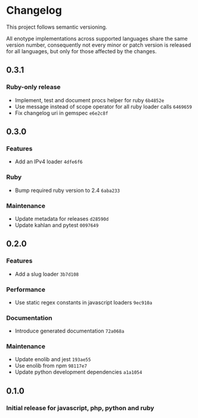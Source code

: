 # Changelog

This project follows semantic versioning.

All enotype implementations across supported languages share the same version number, consequently not every minor or patch version is released for all languages, but only for those affected by the changes.

## 0.3.1

### Ruby-only release

- Implement, test and document procs helper for ruby `6b4852e`
- Use message instead of scope operator for all ruby loader calls `6469659`
- Fix changelog uri in gemspec `e6e2c8f`

## 0.3.0

### Features

- Add an IPv4 loader `4dfe6f6`

### Ruby

- Bump required ruby version to 2.4 `6aba233`

### Maintenance

- Update metadata for releases `d28590d`
- Update kahlan and pytest `0097649`

## 0.2.0

### Features

- Add a slug loader `3b7d108`

### Performance

- Use static regex constants in javascript loaders `9ec910a`

### Documentation

- Introduce generated documentation `72a068a`

### Maintenance

- Update enolib and jest `193ae55`
- Use enolib from npm `98117e7`
- Update python development dependencies `a1a1054`

## 0.1.0

### Initial release for javascript, php, python and ruby
